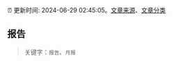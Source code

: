 :alarm_clock: 更新时间: 2024-06-29 02:45:05。[文章来源](/README.md)、[文章分类](/TAGS.md)

## 报告


> 关键字：`报告`、`月报`



